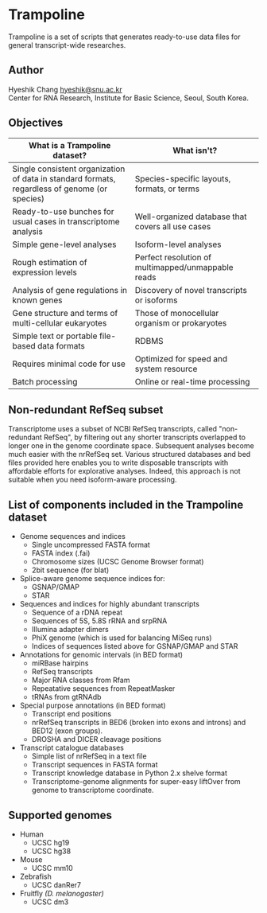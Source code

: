 Trampoline
==========

Trampoline is a set of scripts that generates ready-to-use data
files for general transcript-wide researches.


Author
------

Hyeshik Chang <hyeshik@snu.ac.kr>  
Center for RNA Research, Institute for Basic Science, Seoul, South Korea.


Objectives
----------

What is a Trampoline dataset? | What isn't?
----------------------------- | -----------
Single consistent organization of data in standard formats, regardless of genome (or species) | Species-specific layouts, formats, or terms
Ready-to-use bunches for usual cases in transcriptome analysis | Well-organized database that covers all use cases
Simple gene-level analyses | Isoform-level analyses
Rough estimation of expression levels | Perfect resolution of multimapped/unmappable reads
Analysis of gene regulations in known genes | Discovery of novel transcripts or isoforms
Gene structure and terms of multi-cellular eukaryotes | Those of monocellular organism or prokaryotes
Simple text or portable file-based data formats | RDBMS
Requires minimal code for use | Optimized for speed and system resource
Batch processing | Online or real-time processing


Non-redundant RefSeq subset
---------------------------

Transcriptome uses a subset of NCBI RefSeq transcripts, called
"non-redundant RefSeq", by filtering out any shorter transcripts
overlapped to longer one in the genome coordinate space. Subsequent
analyses become much easier with the nrRefSeq set. Various structured
databases and bed files provided here enables you to write disposable
transcripts with affordable efforts for explorative analyses. Indeed,
this approach is not suitable when you need isoform-aware processing.


List of components included in the Trampoline dataset
-----------------------------------------------------

* Genome sequences and indices
  - Single uncompressed FASTA format
  - FASTA index (.fai)
  - Chromosome sizes (UCSC Genome Browser format)
  - 2bit sequence (for blat)
* Splice-aware genome sequence indices for:
  - GSNAP/GMAP
  - STAR
* Sequences and indices for highly abundant transcripts
  - Sequence of a rDNA repeat
  - Sequences of 5S, 5.8S rRNA and srpRNA
  - Illumina adapter dimers
  - PhiX genome (which is used for balancing MiSeq runs)
  - Indices of sequences listed above for GSNAP/GMAP and STAR
* Annotations for genomic intervals (in BED format)
  - miRBase hairpins
  - RefSeq transcripts
  - Major RNA classes from Rfam
  - Repeatative sequences from RepeatMasker 
  - tRNAs from gtRNAdb
* Special purpose annotations (in BED format)
  - Transcript end positions
  - nrRefSeq transcripts in BED6 (broken into exons and introns) and BED12 (exon groups).
  - DROSHA and DICER cleavage positions
* Transcript catalogue databases
  - Simple list of nrRefSeq in a text file
  - Transcript sequences in FASTA format
  - Transcript knowledge database in Python 2.x shelve format
  - Transcriptome-genome alignments for super-easy liftOver
    from genome to transcriptome coordinate.


Supported genomes
-----------------

* Human
  - UCSC hg19
  - UCSC hg38
* Mouse
  - UCSC mm10
* Zebrafish
  - UCSC danRer7
* Fruitfly *(D. melanogaster)*
  - UCSC dm3

